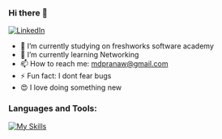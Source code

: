 ### Hi there 👋

[![LinkedIn](https://img.shields.io/badge/-LinkedIn-blue?style=flat-square&logo=linkedin&logoColor=white)](https://www.linkedin.com/in/pranaw-m-9ab53024b/)

<!--
**cyber-sparky/cyber-sparky** is a ✨ _special_ ✨ repository because its `README.md` (this file) appears on your GitHub profile.

Here are some ideas to get you started:

- 🔭 I’m currently working on ...
- 🌱 I’m currently learning ...
- 👯 I’m looking to collaborate on ...
- 🤔 I’m looking for help with ...
- 💬 Ask me about ...
- 📫 How to reach me: ...
- 😄 Pronouns: ...
- ⚡ Fun fact: ...
-->
- 🔭 I’m currently studying on freshworks software academy
- 🌱 I’m currently learning Networking
- 📫 How to reach me: mdpranaw@gmail.com
- ⚡ Fun fact: I dont fear bugs
- 😍 I love doing something new

### Languages and Tools:

[![My Skills](https://skillicons.dev/icons?i=js,html,css,bash,eclipse,git,github,linux,maven,mysql,ps,postman,py,vscode,java&perline=5)](https://skillicons.dev)


